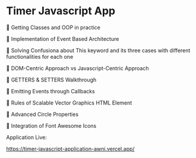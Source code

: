 
# Timer Javascript App

📌 Getting Classes and OOP in practice

📌 Implementation of Event Based Architecture

📌 Solving Confusiona about This keyword and its three cases with different functionalities for each one

📌 DOM-Centric Approach vs Javascript-Centric Approach

📌 GETTERS & SETTERS Walkthrough

📌 Emitting Events through Callbacks

📌 Rules of Scalable Vector Graphics HTML Element

📌 Advanced Circle Properties

📌 Integration of Font Awesome Icons

Application Live:

https://timer-javascript-application-awni.vercel.app/




